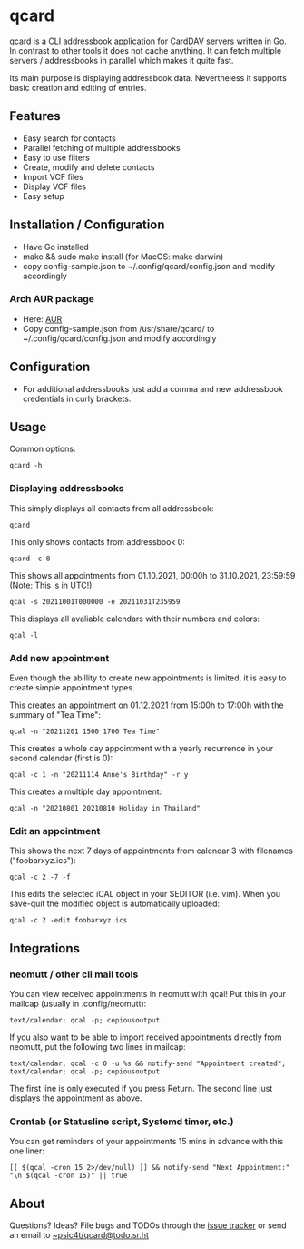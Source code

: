 # qcard

qcard is a CLI addressbook application for CardDAV servers written in Go. In
contrast to other tools it does not cache anything. It can fetch multiple
servers / addressbooks in parallel which makes it quite fast.

Its main purpose is displaying addressbook data. Nevertheless it supports basic
creation and editing of entries.

## Features

- Easy search for contacts
- Parallel fetching of multiple addressbooks 
- Easy to use filters
- Create, modify and delete contacts 
- Import VCF files
- Display VCF files
- Easy setup


## Installation / Configuration

- Have Go installed
- make && sudo make install (for MacOS: make darwin)
- copy config-sample.json to ~/.config/qcard/config.json and modify accordingly

### Arch AUR package

- Here: [AUR](https://aur.archlinux.org/packages/qcard)
- Copy config-sample.json from /usr/share/qcard/ to ~/.config/qcard/config.json and modify accordingly

## Configuration

- For additional addressbooks just add a comma and new addressbook credentials in
  curly brackets.


## Usage

Common options:

    qcard -h

### Displaying addressbooks 

This simply displays all contacts from all addressbook:

    qcard

This only shows contacts from addressbook 0:

    qcard -c 0

This shows all appointments from 01.10.2021, 00:00h to 31.10.2021, 23:59:59
(Note: This is in UTC!):

    qcal -s 20211001T000000 -e 20211031T235959

This displays all avaliable calendars with their numbers and colors:

    qcal -l

### Add new appointment

Even though the abillity to create new appointments is limited, it is easy to
create simple appointment types.

This creates an appointment on 01.12.2021 from 15:00h to 17:00h with the
summary of "Tea Time":

    qcal -n "20211201 1500 1700 Tea Time"

This creates a whole day appointment with a yearly recurrence in your second
calendar (first is 0):

    qcal -c 1 -n "20211114 Anne's Birthday" -r y

This creates a multiple day appointment:

    qcal -n "20210801 20210810 Holiday in Thailand"

### Edit an appointment

This shows the next 7 days of appointments from calendar 3 with filenames
("foobarxyz.ics"):

    qcal -c 2 -7 -f 

This edits the selected iCAL object in your $EDITOR (i.e. vim). When you
save-quit the modified object is automatically uploaded:

    qcal -c 2 -edit foobarxyz.ics


## Integrations

### neomutt / other cli mail tools

You can view received appointments in neomutt with qcal! Put this in your
mailcap (usually in .config/neomutt):

    text/calendar; qcal -p; copiousoutput

If you also want to be able to import received appointments directly from
neomutt, put the following two lines in mailcap:

    text/calendar; qcal -c 0 -u %s && notify-send "Appointment created";
    text/calendar; qcal -p; copiousoutput

The first line is only executed if you press Return. The second line just
displays the appointment as above.

### Crontab (or Statusline script, Systemd timer, etc.) 

You can get reminders of your appointments 15 mins in advance with this one
liner:

    [[ $(qcal -cron 15 2>/dev/null) ]] && notify-send "Next Appointment:" "\n $(qcal -cron 15)" || true


## About

Questions? Ideas? File bugs and TODOs through the [issue
tracker](https://todo.sr.ht/~psic4t/qcard) or send an email to
[~psic4t/qcard@todo.sr.ht](mailto:~psic4t/qcard@todo.sr.ht)
